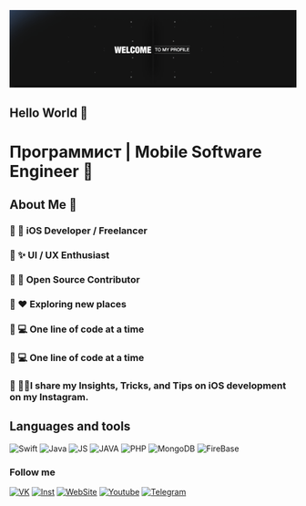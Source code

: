 [![Header](https://github.com/IosTanirbergen/iostanirbergen/blob/master/assets/welcome.gif)](http://project2863414.tilda.ws)

##  Hello World 👋


 # Программист | Mobile Software Engineer 🌚

 ## About Me 🌚

 ### 🔸 📱 iOS Developer / Freelancer
 ### 🔸 ✨ UI / UX Enthusiast
 ### 🔸 📖 Open Source Contributor
 ### 🔸 ♥️ Exploring new places
 ### 🔸 💻 One line of code at a time
 ### 🔸 💻 One line of code at a time
 ### 🔸 💁🏻I share my Insights, Tricks, and Tips on iOS development on my Instagram.






## Languages and tools  
![Swift](https://img.shields.io/badge/-Swift-fd7835?style=for-the-badge&logo=Swift&logoColor=white)
![Java](https://img.shields.io/badge/-C++-Green?style=for-the-badge&logo=C++&logoColor=white)
![JS](https://img.shields.io/badge/-JavaScript-Gray?style=for-the-badge&logo=JavaScript&logoColor=white)
![JAVA](https://img.shields.io/badge/-JAVA-Red?style=for-the-badge&logo=JAva&logoColor=white)
![PHP](https://img.shields.io/badge/-PHP-yellow?style=for-the-badge&logo=PHP&logoColor=white)
![MongoDB](https://img.shields.io/badge/-MongoDB-Green?style=for-the-badge&logo=MongoDb&logoColor=white)
![FireBase](https://img.shields.io/badge/-FireBase-Perple?style=for-the-badge&logo=FireBase&logoColor=white)


### Follow me

[![VK](https://img.shields.io/badge/-VK-black?style=for-the-badge&logo=VK)](https://vk.com/id546783102)
[![Inst](https://img.shields.io/badge/-Instagram-black?style=for-the-badge&logo=instagram)](https://www.instagram.com/iamtanir/)
[![WebSite](https://img.shields.io/badge/-Website-black?style=for-the-badge&logo=Web)](http://project2863414.tilda.ws/)
[![Youtube](https://img.shields.io/badge/-Youtube-black?style=for-the-badge&logo=Youtube)](https://www.youtube.com/channel/UCe0rqy-QR0saJFIpWkmaUSg?view_as=subscriber)
[![Telegram](https://img.shields.io/badge/-Telegram-black?style=for-the-badge&logo=telegram)](@DeveloperTanirbergen)